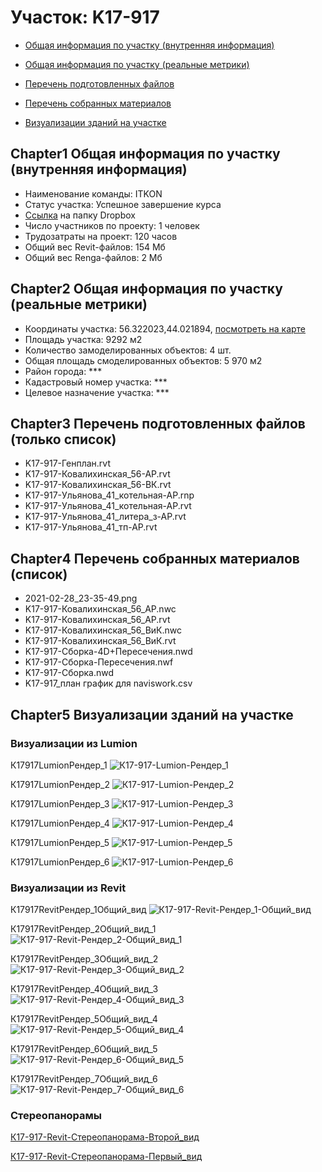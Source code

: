 # Участок: K17-917

* [Общая информация по участку (внутренняя информация)](#Chapter1)

* [Общая информация по участку (реальные метрики)](#Chapter2)

* [Перечень подготовленных файлов](#Chapter3)

* [Перечень собранных материалов](#Chapter4)

* [Визуализации зданий на участке](#Chapter5)

## <a id="test">Chapter1</a> Общая информация по участку (внутренняя информация)
+ Наименование команды: ITKON
+ Статус участка: Успешное завершение курса
+ [Ссылка](https://www.dropbox.com/sh/wvvgv1nw1iqred9/AACnhieyddj3OFPVd7FrBHGya/K17_917?dl=0) на папку Dropbox
+ Число участников по проекту: 1 человек
+ Трудозатраты на проект: 120 часов
+ Общий вес Revit-файлов: 154 Мб
+ Общий вес Renga-файлов: 2 Мб
## <a id="test">Chapter2</a> Общая информация по участку (реальные метрики)
+ Координаты участка: 56.322023,44.021894, [посмотреть на карте]("yandex.ru/maps/47/nizhny-novgorod/?ll=56.322023%2C44.021894&z=19")
+ Площадь участка: 9292 м2
+ Количество замоделированных объектов: 4 шт.
+ Общая площадь смоделированных объектов: 5 970 м2
+ Район города: *** 
+ Кадастровый номер участка: *** 
+ Целевое назначение участка: *** 
## <a id="test">Chapter3</a> Перечень подготовленных файлов (только список)
+ K17-917-Генплан.rvt
+ K17-917-Ковалихинская_56-АР.rvt
+ K17-917-Ковалихинская_56-ВК.rvt
+ K17-917-Ульянова_41_котельная-АР.rnp
+ K17-917-Ульянова_41_котельная-АР.rvt
+ K17-917-Ульянова_41_литера_з-АР.rvt
+ K17-917-Ульянова_41_тп-АР.rvt
## <a id="test">Chapter4</a> Перечень собранных материалов (список)
+ 2021-02-28_23-35-49.png
+ K17-917-Ковалихинская_56_АР.nwc
+ K17-917-Ковалихинская_56_АР.rvt
+ K17-917-Ковалихинская_56_ВиК.nwc
+ K17-917-Ковалихинская_56_ВиК.rvt
+ K17-917-Сборка-4D+Пересечения.nwd
+ K17-917-Сборка-Пересечения.nwf
+ K17-917-Сборка.nwd
+ K17-917_план график для naviswork.csv
## <a id="test">Chapter5</a> Визуализации зданий на участке
### Визуализации из Lumion
К17917LumionРендер_1
![К17-917-Lumion-Рендер_1](/Images/K17_917/К17-917-Lumion-Рендер_1_Compressed.jpg)

К17917LumionРендер_2
![К17-917-Lumion-Рендер_2](/Images/K17_917/К17-917-Lumion-Рендер_2_Compressed.jpg)

К17917LumionРендер_3
![К17-917-Lumion-Рендер_3](/Images/K17_917/К17-917-Lumion-Рендер_3_Compressed.jpg)

К17917LumionРендер_4
![К17-917-Lumion-Рендер_4](/Images/K17_917/К17-917-Lumion-Рендер_4_Compressed.jpg)

К17917LumionРендер_5
![К17-917-Lumion-Рендер_5](/Images/K17_917/К17-917-Lumion-Рендер_5_Compressed.jpg)

К17917LumionРендер_6
![К17-917-Lumion-Рендер_6](/Images/K17_917/К17-917-Lumion-Рендер_6_Compressed.jpg)

### Визуализации из Revit
К17917RevitРендер_1Общий_вид
![К17-917-Revit-Рендер_1-Общий_вид](/Images/K17_917/К17-917-Revit-Рендер_1-Общий_вид_Compressed.jpg)

К17917RevitРендер_2Общий_вид_1
![К17-917-Revit-Рендер_2-Общий_вид_1](/Images/K17_917/К17-917-Revit-Рендер_2-Общий_вид_1_Compressed.jpg)

К17917RevitРендер_3Общий_вид_2
![К17-917-Revit-Рендер_3-Общий_вид_2](/Images/K17_917/К17-917-Revit-Рендер_3-Общий_вид_2_Compressed.jpg)

К17917RevitРендер_4Общий_вид_3
![К17-917-Revit-Рендер_4-Общий_вид_3](/Images/K17_917/К17-917-Revit-Рендер_4-Общий_вид_3_Compressed.jpg)

К17917RevitРендер_5Общий_вид_4
![К17-917-Revit-Рендер_5-Общий_вид_4](/Images/K17_917/К17-917-Revit-Рендер_5-Общий_вид_4_Compressed.jpg)

К17917RevitРендер_6Общий_вид_5
![К17-917-Revit-Рендер_6-Общий_вид_5](/Images/K17_917/К17-917-Revit-Рендер_6-Общий_вид_5_Compressed.jpg)

К17917RevitРендер_7Общий_вид_6
![К17-917-Revit-Рендер_7-Общий_вид_6](/Images/K17_917/К17-917-Revit-Рендер_7-Общий_вид_6_Compressed.jpg)

### Стереопанорамы
[К17-917-Revit-Стереопанорама-Второй_вид](https://gallery.autodesk.com/a360rendering/projects/k17-917---41----1?popupSNS=true)

[К17-917-Revit-Стереопанорама-Первый_вид](https://d1zjbwmh9kbk11.cloudfront.net/a360-rendering/panorama/pano.html?url=210223/5112/f93fcf8f)

